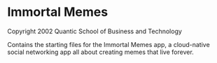 # Immortal Memes

Copyright 2002 Quantic School of Business and Technology

Contains the starting files for the Immortal Memes app, a cloud-native social networking app all about creating memes that live forever.
